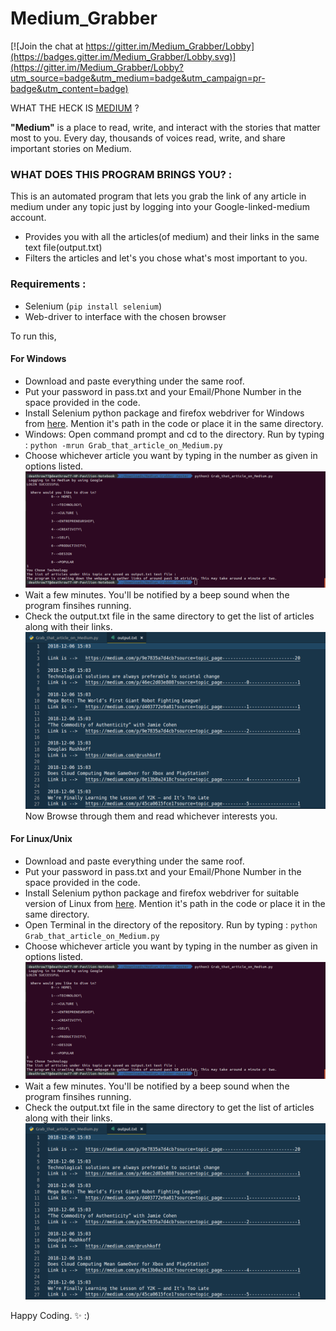 # Medium_Grabber 
[![Join the chat at https://gitter.im/Medium_Grabber/Lobby](https://badges.gitter.im/Medium_Grabber/Lobby.svg)](https://gitter.im/Medium_Grabber/Lobby?utm_source=badge&utm_medium=badge&utm_campaign=pr-badge&utm_content=badge)

WHAT THE HECK IS [MEDIUM](https://medium.com/) ?


**"Medium"** is a place to read, write, and interact with the stories that matter most to you. Every day, thousands of voices read, write, and share important stories on Medium.

### WHAT DOES THIS PROGRAM BRINGS YOU? :


This is an automated program that lets you grab the link of any article in medium under any topic just by logging into your Google-linked-medium account.


* Provides you with all the articles(of medium) and their links in the same text file(output.txt)
* Filters the articles and let's you chose what's most important to you.


### Requirements :


* Selenium (``` pip install selenium ```)
* Web-driver to interface with the chosen browser

To run this,

#### For Windows

* Download and paste everything under the same roof.
* Put your password in pass.txt and your Email/Phone Number in the space provided in the code.
* Install Selenium python package and firefox webdriver for Windows from [here](https://github.com/mozilla/geckodriver/releases). Mention it's path in the code or place it in the same directory.
* Windows: Open command prompt and cd to the directory.
  Run by typing : ``` python -mrun Grab_that_article_on_Medium.py ```
* Choose whichever article you want by typing in the number as given in options listed.
![Example of execution](/images/run.png)
* Wait a few minutes. You'll be notified by a beep sound when the program finsihes running.
* Check the output.txt file in the same directory to get the list of articles along with their links.
![Example of output](/images/output.png)
Now Browse through them and read whichever interests you.

#### For Linux/Unix


* Download and paste everything under the same roof.
* Put your password in pass.txt and your Email/Phone Number in the space provided in the code.
* Install Selenium python package and firefox webdriver for suitable version of Linux from [here](https://github.com/mozilla/geckodriver/releases). Mention it's path in the code or place it in the same directory.
* Open Terminal in the directory of the repository.
  Run by typing : ``` python Grab_that_article_on_Medium.py ```
* Choose whichever article you want by typing in the number as given in options listed.
![Example of execution](/images/run.png)
* Wait a few minutes. You'll be notified by a beep sound when the program finsihes running.
* Check the output.txt file in the same directory to get the list of articles along with their links.
![Example of output](/images/output.png)


Happy Coding. :sparkles:  :)
